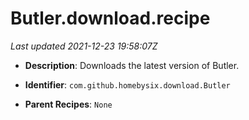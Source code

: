 # Butler.download.recipe

_Last updated 2021-12-23 19:58:07Z_

- **Description**: Downloads the latest version of Butler.

- **Identifier**: `com.github.homebysix.download.Butler`

- **Parent Recipes**: `None`
